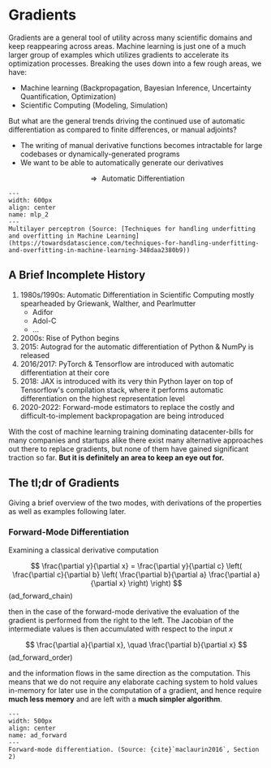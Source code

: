 # Gradients

Gradients are a general tool of utility across many scientific domains and keep reappearing across areas. Machine learning is just one of a much larger group of examples which utilizes gradients to accelerate its optimization processes. Breaking the uses down into a few rough areas, we have:

* Machine learning (Backpropagation, Bayesian Inference, Uncertainty Quantification, Optimization)
* Scientific Computing (Modeling, Simulation)

But what are the general trends driving the continued use of automatic differentiation as compared to finite differences, or manual adjoints?

* The writing of manual derivative functions becomes intractable for large codebases or dynamically-generated programs
* We want to be able to automatically generate our derivatives

$$
\Longrightarrow \text{ Automatic Differentiation}
$$

```{figure} ../imgs/mlp.png
---
width: 600px
align: center
name: mlp_2
---
Multilayer perceptron (Source: [Techniques for handling underfitting and overfitting in Machine Learning](https://towardsdatascience.com/techniques-for-handling-underfitting-and-overfitting-in-machine-learning-348daa2380b9))
```

## A Brief Incomplete History

1. 1980s/1990s: Automatic Differentiation in Scientific Computing mostly spearheaded by Griewank, Walther, and Pearlmutter
    * Adifor
    * Adol-C
    * ...
2. 2000s: Rise of Python begins
3. 2015: Autograd for the automatic differentiation of Python & NumPy is released
4. 2016/2017: PyTorch & Tensorflow are introduced with automatic differentiation at their core
5. 2018: JAX is introduced with its very thin Python layer on top of Tensorflow's compilation stack, where it performs automatic differentiation on the highest representation level
6. 2020-2022: Forward-mode estimators to replace the costly and difficult-to-implement backpropagation are being introduced

With the cost of machine learning training dominating datacenter-bills for many companies and startups alike there exist many alternative approaches out there to replace gradients, but none of them have gained significant traction so far. **But it is definitely an area to keep an eye out for.**

## The tl;dr of Gradients

Giving a brief overview of the two modes, with derivations of the properties as well as examples following later.

### Forward-Mode Differentiation

Examining a classical derivative computation

$$
\frac{\partial y}{\partial x} = \frac{\partial y}{\partial c} \left( \frac{\partial c}{\partial b} \left( \frac{\partial b}{\partial a} \frac{\partial a}{\partial x} \right) \right)
$$ (ad_forward_chain)

then in the case of the forward-mode derivative the evaluation of the gradient is performed from the right to the left. The Jacobian of the intermediate values is then accumulated with respect to the input $x$

$$
\frac{\partial a}{\partial x}, \quad \frac{\partial b}{\partial x}
$$ (ad_forward_order)

and the information flows in the same direction as the computation. This means that we do not require any elaborate caching system to hold values in-memory for later use in the computation of a gradient, and hence require **much less memory** and are left with a **much simpler algorithm**.

```{figure} ../imgs/ad_forward.png
---
width: 500px
align: center
name: ad_forward
---
Forward-mode differentiation. (Source: {cite}`maclaurin2016`, Section 2)
```
